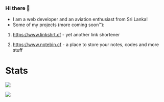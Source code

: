### Hi there 👋


- I am a web developer and an aviation enthusiast from Sri Lanka!
- Some of my projects (more coming soon™):

1. https://www.linkshrt.cf - yet another link shortener

2. https://www.notebin.cf - a place to store your notes, codes and more stuff

# Stats

![](https://github-readme-stats.vercel.app/api?username=spicybirsge&show_icons=true&theme=dracula&hide=[%22issues%22])

![](https://github-readme-stats.vercel.app/api/top-langs?username=spicybirsge&show_icons=true&theme=dracula&layout=compact)

